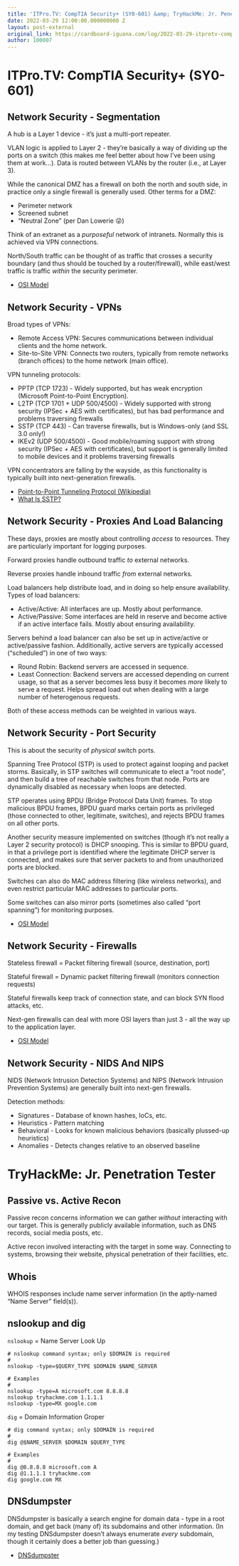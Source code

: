 ```yaml
---
title: 'ITPro.TV: CompTIA Security+ (SY0-601) &amp; TryHackMe: Jr. Penetration Tester'
date: 2022-03-29 12:00:00.000000000 Z
layout: post-external
original_link: https://cardboard-iguana.com/log/2022-03-29-itprotv-comptia-security-plus-and-tryhackme-jr-penetration-tester.html
author: 100007
---
```


# ITPro.TV: CompTIA Security+ (SY0-601)

## Network Security - Segmentation

A hub is a Layer 1 device - it’s just a multi-port repeater.

VLAN logic is applied to Layer 2 - they’re basically a way of dividing up the ports on a switch (this makes me feel better about how I’ve been using them at work…). Data is routed between VLANs by the router (i.e., at Layer 3).

While the canonical DMZ has a firewall on both the north and south side, in practice only a single firewall is generally used. Other terms for a DMZ:

- Perimeter network
- Screened subnet
- “Neutral Zone” (per Dan Lowerie 😜)

Think of an extranet as a _purposeful_ network of intranets. Normally this is achieved via VPN connections.

North/South traffic can be thought of as traffic that crosses a security boundary (and thus should be touched by a router/firewall), while east/west traffic is traffic _within_ the security perimeter.

- [OSI Model](https://cardboard-iguana.com/notes/osi-model.html)

## Network Security - VPNs

Broad types of VPNs:

- Remote Access VPN: Secures communications between individual clients and the home network.
- Site-to-Site VPN: Connects two routers, typically from remote networks (branch offices) to the home network (main office).

VPN tunneling protocols:

- PPTP (TCP 1723) - Widely supported, but has weak encryption (Microsoft Point-to-Point Encryption).
- L2TP (TCP 1701 + UDP 500/4500) - Widely supported with strong security (IPSec + AES with certificates), but has bad performance and problems traversing firewalls
- SSTP (TCP 443) - Can traverse firewalls, but is Windows-only (and SSL 3.0 only!)
- IKEv2 (UDP 500/4500) - Good mobile/roaming support with strong security (IPSec + AES with certificates), but support is generally limited to mobile devices and it problems traversing firewalls

VPN concentrators are falling by the wayside, as this functionality is typically built into next-generation firewalls.

- [Point-to-Point Tunneling Protocol (Wikipedia)](https://en.wikipedia.org/wiki/Point-to-Point_Tunneling_Protocol)
- [What Is SSTP?](https://www.proofpoint.com/us/threat-reference/sstp)

## Network Security - Proxies And Load Balancing

These days, proxies are mostly about controlling _access_ to resources. They are particularly important for logging purposes.

Forward proxies handle outbound traffic _to_ external networks.

Reverse proxies handle inbound traffic _from_ external networks.

Load balancers help distribute load, and in doing so help ensure availability. Types of load balancers:

- Active/Active: All interfaces are up. Mostly about performance.
- Active/Passive: Some interfaces are held in reserve and become active if an active interface fails. Mostly about ensuring availability.

Servers behind a load balancer can also be set up in active/active or active/passive fashion. Additionally, active servers are typically accessed (“scheduled”) in one of two ways:

- Round Robin: Backend servers are accessed in sequence.
- Least Connection: Backend servers are accessed depending on current usage, so that as a server becomes less busy it becomes _more_ likely to serve a request. Helps spread load out when dealing with a large number of heterogenous requests.

Both of these access methods can be weighted in various ways.

## Network Security - Port Security

This is about the security of _physical_ switch ports.

Spanning Tree Protocol (STP) is used to protect against looping and packet storms. Basically, in STP switches will communicate to elect a “root node”, and then build a tree of reachable switches from that node. Ports are dynamically disabled as necessary when loops are detected.

STP operates using BPDU (Bridge Protocol Data Unit) frames. To stop malicious BPDU frames, BPDU guard marks certain ports as privileged (those connected to other, legitimate, switches), and rejects BPDU frames on all other ports.

Another security measure implemented on switches (though it’s not really a Layer 2 security protocol) is DHCP snooping. This is similar to BPDU guard, in that a privilege port is identified where the legitimate DHCP server is connected, and makes sure that server packets to and from unauthorized ports are blocked.

Switches can also do MAC address filtering (like wireless networks), and even restrict particular MAC addresses to particular ports.

Some switches can also mirror ports (sometimes also called “port spanning”) for monitoring purposes.

- [OSI Model](https://cardboard-iguana.com/notes/osi-model.html)

## Network Security - Firewalls

Stateless firewall = Packet filtering firewall (source, destination, port)

Stateful firewall = Dynamic packet filtering firewall (monitors connection requests)

Stateful firewalls keep track of connection state, and can block SYN flood attacks, etc.

Next-gen firewalls can deal with more OSI layers than just 3 - all the way up to the application layer.

- [OSI Model](https://cardboard-iguana.com/notes/osi-model.html)

## Network Security - NIDS And NIPS

NIDS (Network Intrusion Detection Systems) and NIPS (Network Intrusion Prevention Systems) are generally built into next-gen firewalls.

Detection methods:

- Signatures - Database of known hashes, IoCs, etc.
- Heuristics - Pattern matching
- Behavioral - Looks for known malicious behaviors (basically plussed-up heuristics)
- Anomalies - Detects changes relative to an observed baseline

# TryHackMe: Jr. Penetration Tester

## Passive vs. Active Recon

Passive recon concerns information we can gather _without_ interacting with our target. This is generally publicly available information, such as DNS records, social media posts, etc.

Active recon involved interacting with the target in some way. Connecting to systems, browsing their website, physical penetration of their facilities, etc.

## Whois

WHOIS responses include name server information (in the aptly-named “Name Server” field(s)).

## nslookup and dig

`nslookup` = Name Server Look Up

```
# nslookup command syntax; only $DOMAIN is required
#
nslookup -type=$QUERY_TYPE $DOMAIN $NAME_SERVER

# Examples
#
nslookup -type=A microsoft.com 8.8.8.8
nslookup tryhackme.com 1.1.1.1
nslookup -type=MX google.com
```

`dig` = Domain Information Groper

```
# dig command syntax; only $DOMAIN is required
#
dig @$NAME_SERVER $DOMAIN $QUERY_TYPE

# Examples
#
dig @8.8.8.8 microsoft.com A
dig @1.1.1.1 tryhackme.com
dig google.com MX
```

## DNSdumpster

DNSdumpster is basically a search engine for domain data - type in a root domain, and get back (many of) its subdomains and other information. (In my testing DNSdumpster doesn’t always enumerate _every_ subdomain, though it certainly does a better job than guessing.)

- [DNSdumpster](https://dnsdumpster.com/)
